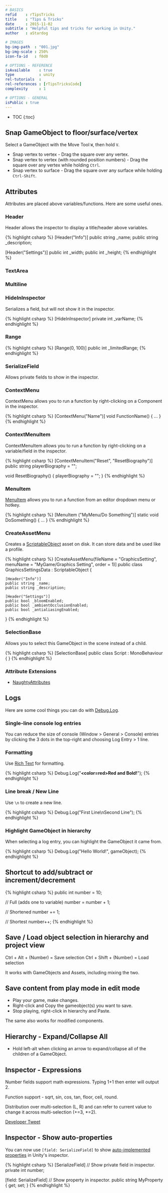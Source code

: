 ```yaml
---
# BASICS
refid    : rTipsTricks
title    : "Tips & Tricks"
date     : 2015-11-02
subtitle : "Helpful tips and tricks for working in Unity."
author   : aStardog

# IMAGES
bg-img-path  : "001.jpg"
bg-img-scale : 250%
icon-fa-id   : f0d0

# OPTIONS - REFERENCE
isAvailable    : true
type           : unity
rel-tutorials  : 
rel-references : [rTipsTricksCode]
complexity     : 1

# OPTIONS - GENERAL
isPublic : true
---
```

* TOC
{:toc}

## Snap GameObject to floor/surface/vertex

Select a GameObject with the Move Tool `W`, then hold `V`.

- Snap vertex to vertex - Drag the square over any vertex.
- Snap vertex to vertex (with rounded position numbers) - Drag the square over any vertex while holding `Ctrl`.
- Snap vertex to surface - Drag the square over any surface while holding `Ctrl-Shift`.

## Attributes

Attributes are placed above variables/functions. Here are some useful ones.

### Header

Header allows the inspector to display a title/header above variables.

{% highlight csharp %}
[Header("Info")]
public string _name;
public string _description;

[Header("Settings")]
public int _width;
public int _height;
{% endhighlight %}

### TextArea



### Multiline



### HideInInspector

Serializes a field, but will not show it in the inspector.

{% highlight csharp %}
[HideInInspector]
private int _varName;
{% endhighlight %}

### Range

{% highlight csharp %}
[Range(0, 100)]
public int _limitedRange;
{% endhighlight %}

### SerializeField

Allows private fields to show in the inspector.

### ContextMenu

ContextMenu allows you to run a function by right-clicking on a Component in the inspector.

{% highlight csharp %}
[ContextMenu("Name")]
void FunctionName()
{
	...
}
{% endhighlight %}

### ContextMenuItem

ContextMenuItem allows you to run a function by right-clicking on a variable/field in the inspector.

{% highlight csharp %}
[ContextMenuItem("Reset", "ResetBiography")]
public string playerBiography = "";

void ResetBiography()
{
	playerBiography = "";
}
{% endhighlight %}

### MenuItem

<a href="https://docs.unity3d.com/ScriptReference/MenuItem.html" class="external">MenuItem</a> allows you to run a function from an editor dropdown menu or hotkey.

{% highlight csharp %}
[MenuItem ("MyMenu/Do Something")]
static void DoSomething()
{
	...
}
{% endhighlight %}

### CreateAssetMenu

Creates a <a class="external" href="https://unity3d.com/learn/tutorials/modules/beginner/live-training-archive/scriptable-objects">ScriptableObject</a> asset on disk. It can store data and be used like a profile.

{% highlight csharp %}
[CreateAssetMenu(fileName = "GraphicsSetting", menuName = "MyGame/Graphics Setting", order = 1)]
public class GraphicsSettingsData : ScriptableObject {

	[Header("Info")]
	public string _name;
	public string _description;
	
	[Header("Settings")]
	public bool _bloomEnabled;
	public bool _ambientOcclusionEnabled;
	public bool _antialiasingEnabled;

}
{% endhighlight %}

### SelectionBase

Allows you to select this GameObject in the scene instead of a child.

{% highlight csharp %}
[SelectionBase]
public class Script : MonoBehaviour { }
{% endhighlight %}

### Attribute Extensions

- [NaughtyAttributes](https://github.com/dbrizov/NaughtyAttributes)

## Logs

Here are some cool things you can do with <a href="https://docs.unity3d.com/ScriptReference/Debug.Log.html" class="external">Debug.Log</a>.

### Single-line console log entries

You can reduce the size of console (Window > General > Console) entries by clicking the 3 dots in the top-right and choosing Log Entry > 1 line.

### Formatting

Use <a href="https://docs.unity3d.com/Manual/StyledText.html" class="external">Rich Text</a> for formatting.

{% highlight csharp %}
Debug.Log("<b><color=red>Red and Bold!</color></b>");
{% endhighlight %}

### Line break / New Line

Use `\n` to create a new line.

{% highlight csharp %}
Debug.Log("First Line\nSecond Line");
{% endhighlight %}

### Highlight GameObject in hierarchy

When selecting a log entry, you can highlight the GameObject it came from.

{% highlight csharp %}
Debug.Log("Hello World!", gameObject);
{% endhighlight %}

## Shortcut to add/subtract or increment/decrement

{% highlight csharp %}
public int number = 10;

// Full (adds one to variable)
number = number + 1;

// Shortened
number += 1;

// Shortest
number++;
{% endhighlight %}

## Save / Load object selection in hierarchy and project view

Ctrl + Alt + (Number) = Save selection
Ctrl + Shift + (Number) = Load selection

It works with GameObjects and Assets, including mixing the two.

## Save content from play mode in edit mode

- Play your game, make changes.
- Right-click and Copy the gameobject(s) you want to save.
- Stop playing, right-click in hierarchy and Paste.

The same also works for modified components.

## Hierarchy - Expand/Collapse All

- Hold left-alt when clicking an arrow to expand/collapse all of the children of a GameObject.

## Inspector - Expressions

Number fields support math expressions. Typing 1+1 then enter will output 2.

Function support - sqrt, sin, cos, tan, floor, ceil, round.

Distribution over multi-selection (L, R) and can refer to current value to change it across multi-selection (+=3, *=2).

<a href="https://twitter.com/aras_p/status/1372446086078590978" class="external">Developer Tweet</a>

## Inspector - Show auto-properties

You can now use `[field: SerializeField]` to show <a href="https://docs.microsoft.com/en-us/dotnet/csharp/programming-guide/classes-and-structs/auto-implemented-properties" class="external">auto-implemented properties</a> in Unity's inspector.

{% highlight csharp %}
[SerializeField] // Show private field in inspector.
private int number;

[field: SerializeField] // Show property in inspector.
public string MyProperty { get; set; }
{% endhighlight %}
